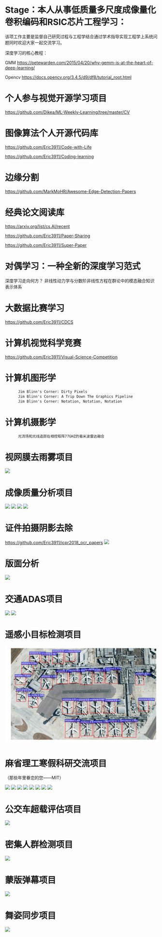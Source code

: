 # Stage：本人从事低质量多尺度成像量化卷积编码和RSIC芯片工程学习：

该项工作主要是监督自己研究过程与工程学结合通过学术指导实现工程学上系统问题同时欢迎大家一起交流学习。

深度学习的核心教程：

GMM  https://petewarden.com/2015/04/20/why-gemm-is-at-the-heart-of-deep-learning/

Opencv  https://docs.opencv.org/3.4.5/d9/df8/tutorial_root.html

# 个人参与视觉开源学习项目

https://github.com/Dikea/ML-Weekly-Learning/tree/master/CV

# 图像算法个人开源代码库

https://github.com/Eric3911/Code-with-Life

https://github.com/Eric3911/Coding-learning

# 边缘分割

https://github.com/MarkMoHR/Awesome-Edge-Detection-Papers

# 经典论文阅读库

https://arxiv.org/list/cs.AI/recent

https://github.com/Eric3911/Paper-Sharing

https://github.com/Eric3911/Super-Paper

# 对偶学习：一种全新的深度学习范式
 深度学习走向何方？ 非线性动力学与分数阶非线性方程在群论中的模态融合知识表示体系

# 大数据比赛学习

https://github.com/Eric3911/CDCS

# 计算机视觉科学竞赛

https://github.com/Eric3911/Visual-Science-Competition

# 计算机图形学

          Jim Blinn's Corner: Dirty Pixels
          Jim Blinn's Corner: A Trip Down The Graphics Pipeline
          Jim Blinn's Corner: Notation, Notation, Notation

# 计算机摄影学
          
          光流场和光线追踪在相控矩阵77GHZ的毫米波雷达融合
          
# 视网膜去雨雾项目

![](https://github.com/Eric3911/image/blob/master/%E8%A7%86%E7%BD%91%E8%86%9C%E5%8E%BB%E9%9B%BE%E7%BB%93%E6%9E%9C.png)

# 成像质量分析项目
![](https://github.com/Eric3911/image/blob/master/123456.png)
![](https://github.com/Eric3911/Stage/blob/master/%E5%9F%BA%E4%BA%8ESCB%E7%AE%97%E6%B3%95%E7%9A%84%E5%A2%9E%E5%BC%BA.png)
![](https://github.com/Eric3911/image/blob/master/%E5%9F%BA%E4%BA%8ESCB%E7%AE%97%E6%B3%95%E7%9A%84%E5%A2%9E%E5%BC%BA.png)
![](https://github.com/Eric3911/image/blob/master/%E6%A8%A1%E5%9E%8B%E8%AF%84%E4%BB%B7%E5%8F%82%E8%80%83Evaluation.png)

# 证件拍摄阴影去除
https://github.com/Eric3911/icpr2018_ocr_papers
![](https://github.com/Eric3911/image/blob/master/QQ%E6%88%AA%E5%9B%BE20190425135959.jpg)

# 版面分析
![](https://github.com/Eric3911/image/blob/master/Text_20181101153336.png)
 # 交通ADAS项目
 ![](https://github.com/Eric3911/image/blob/master/%E8%BD%A6%E8%BE%86%E8%B6%85%E8%BD%BD%E9%A1%B9%E7%9B%AE%E5%8F%82%E8%80%83%E6%B5%81%E7%A8%8B%E5%9B%BE%E4%B8%80.jpg)
![](https://github.com/Eric3911/image/blob/master/%E8%BD%A6%E8%BE%86%E8%B6%85%E8%BD%BD%E9%A1%B9%E7%9B%AE%E5%8F%82%E8%80%83%E6%B5%81%E7%A8%8B%E5%9B%BE%E4%BA%8C.jpg)

# 遥感小目标检测项目

![](https://github.com/Eric3911/RFBNet_master/blob/master/000044test.jpg)

# 麻省理工寒假科研交流项目
（那些年里眷恋的您——MIT）

![](https://github.com/Eric3911/image/blob/master/MIT.jpg)
![](https://github.com/Eric3911/Stage/blob/master/1.jpg)
![](https://github.com/Eric3911/Stage/blob/master/2.jpg)
![](https://github.com/Eric3911/Stage/blob/master/3.jpg)
![](https://github.com/Eric3911/Stage/blob/master/4.jpg)
![](https://github.com/Eric3911/Stage/blob/master/5.jpg)
![](https://github.com/Eric3911/image/blob/master/6.jpg)
![](https://github.com/Eric3911/image/blob/master/7.jpg)

# 公交车超载评估项目

![]( https://github.com/Eric3911/image/blob/master/bilatera.jpg)

# 密集人群检测项目

![](https://github.com/Eric3911/image/blob/master/WX20190420-092259.png)

# 蒙版弹幕项目

![](https://github.com/Eric3911/image/blob/master/01.png)

# 舞姿同步项目

![](https://github.com/Eric3911/image/blob/master/0418.jpg)
